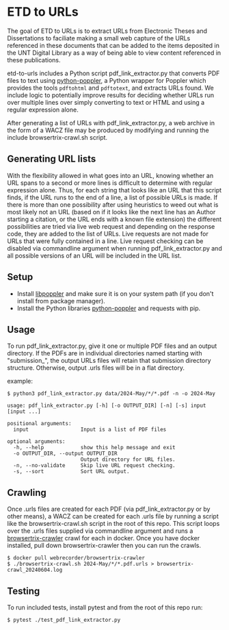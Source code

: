 # ETD to URLs

The goal of ETD to URLs is to extract URLs from Electronic Theses and Dissertations to faciliate
making a small web capture of the URLs referenced in these documents that can be added to the
items deposited in the UNT Digital Library as a way of being able to view content referenced in
these publications.

etd-to-urls includes a Python script pdf_link_extractor.py that converts PDF files to text
using [python-poppler](https://cbrunet.net/python-poppler/), a Python wrapper for Poppler which
provides the tools `pdftohtml` and `pdftotext`, and extracts URLs found. We include logic to
potentially improve results for deciding whether URLs run over multiple lines over simply
converting to text or HTML and using a regular expression alone.

After generating a list of URLs with pdf_link_extractor.py, a web archive in the form of a
WACZ file may be produced by modifying and running the include browsertrix-crawl.sh script.

Generating URL lists
--------------------
With the flexibility allowed in what goes into an URL, knowing whether an URL spans
to a second or more lines is difficult to determine with regular expression alone.
Thus, for each string that looks like an URL that this script finds, if the URL runs to
the end of a line, a list of possible URLs is made. If there is more than one possibility
after using heuristics to weed out what is most likely not an URL (based on if it looks like
the next line has an Author starting a citation, or the URL ends with a known file extension)
the different possibilities are tried via live web request and depending on the response code,
they are added to the list of URLs. Live requests are not made for URLs that were fully contained
in a line. Live request checking can be disabled via commandline argument when running
pdf_link_extractor.py and all possible versions of an URL will be included in the URL list.

Setup
-----
- Install [libpoppler](https://poppler.freedesktop.org/) and make sure it is on your system path
(if you don't install from package manager).
- Install the Python libraries [python-poppler](https://cbrunet.net/python-poppler/) and requests
with pip.

Usage
-----
To run pdf_link_extractor.py, give it one or multiple PDF files and an output directory. If the
PDFs are in individual directories named starting with "submission_", the output URLs files
will retain that submission directory structure. Otherwise, output .urls files will be in a
flat directory.

example:

    $ python3 pdf_link_extractor.py data/2024-May/*/*.pdf -n -o 2024-May

```
usage: pdf_link_extractor.py [-h] [-o OUTPUT_DIR] [-n] [-s] input [input ...]

positional arguments:
  input                 Input is a list of PDF files

optional arguments:
  -h, --help            show this help message and exit
  -o OUTPUT_DIR, --output OUTPUT_DIR
                        Output directory for URL files.
  -n, --no-validate     Skip live URL request checking.
  -s, --sort            Sort URL output.
```

Crawling
--------
Once .urls files are created for each PDF (via pdf_link_extractor.py or by other means),
a WACZ can be created for each .urls file by running
a script like the browsertrix-crawl.sh script in the root of this repo. This script loops over
the .urls files supplied via commandline argument and runs a
[browsertrix-crawler](https://github.com/webrecorder/browsertrix-crawler)
crawl for each in docker. Once you have docker installed, pull down browsertrix-crawler then
you can run the crawls.

    $ docker pull webrecorder/browsertrix-crawler
    $ ./browsertrix-crawl.sh 2024-May/*/*.pdf.urls > browsertrix-crawl_20240604.log

Testing
-------
To run included tests, install pytest and from the root of this repo run:

    $ pytest ./test_pdf_link_extractor.py
